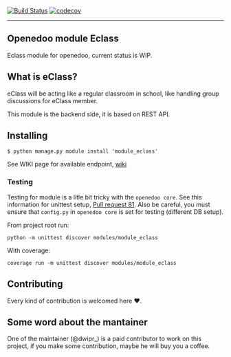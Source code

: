 [![Build Status](https://travis-ci.org/openedoo/module_eclass.svg?branch=restful)](https://travis-ci.org/openedoo/module_eclass)
[![codecov](https://codecov.io/gh/openedoo/module_eclass/branch/restful/graph/badge.svg)](https://codecov.io/gh/openedoo/module_eclass)

<hr>

## Openedoo module Eclass

Eclass module for openedoo, current status is WIP.


## What is eClass?

eClass will be acting like a regular classroom in school, like handling group discussions for eClass member.


This module is the backend side, it is based on REST API.


## Installing

```
$ python manage.py module install 'module_eclass'
```

See WIKI page for available endpoint, [wiki](https://github.com/openedoo/module_eclass/wiki)

### Testing

Testing for module is a litle bit tricky with the `openedoo core`. See this information for unittest setup, [Pull request 81](https://github.com/openedoo/openedoo/pull/81). Also be careful, you must ensure that `config.py` in `openedoo core` is set for testing (different DB setup).

From project root run:
```
python -m unittest discover modules/module_eclass
```

With coverage:
```
coverage run -m unittest discover modules/module_eclass
```


## Contributing
Every kind of contribution is welcomed here :heart:.


## Some word about the mantainer
One of the maintainer (@dwipr_) is a paid contributor to work on this project, if you make some contribution, maybe he will buy you a coffee.
